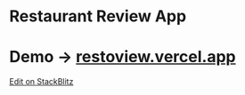 
# Restaurant Review App 
# Demo -> <a href="http://restoview.vercel.app">restoview.vercel.app</a>
[Edit on StackBlitz ](https://stackblitz.com/edit/react-cjwswr)
